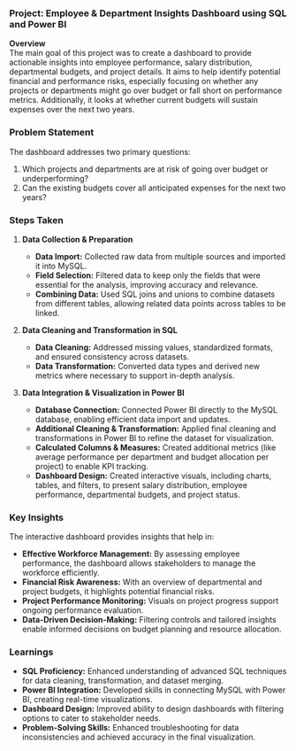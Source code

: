 ### Project: Employee & Department Insights Dashboard using SQL and Power BI

**Overview**  
The main goal of this project was to create a dashboard to provide actionable insights into employee performance, salary distribution, departmental budgets, and project details. It aims to help identify potential financial and performance risks, especially focusing on whether any projects or departments might go over budget or fall short on performance metrics. Additionally, it looks at whether current budgets will sustain expenses over the next two years.

### Problem Statement

The dashboard addresses two primary questions:
1. Which projects and departments are at risk of going over budget or underperforming?
2. Can the existing budgets cover all anticipated expenses for the next two years?

### Steps Taken

1. **Data Collection & Preparation**  
   - **Data Import:** Collected raw data from multiple sources and imported it into MySQL.
   - **Field Selection:** Filtered data to keep only the fields that were essential for the analysis, improving accuracy and relevance.
   - **Combining Data:** Used SQL joins and unions to combine datasets from different tables, allowing related data points across tables to be linked.

2. **Data Cleaning and Transformation in SQL**  
   - **Data Cleaning:** Addressed missing values, standardized formats, and ensured consistency across datasets.
   - **Data Transformation:** Converted data types and derived new metrics where necessary to support in-depth analysis.

3. **Data Integration & Visualization in Power BI**  
   - **Database Connection:** Connected Power BI directly to the MySQL database, enabling efficient data import and updates.
   - **Additional Cleaning & Transformation:** Applied final cleaning and transformations in Power BI to refine the dataset for visualization.
   - **Calculated Columns & Measures:** Created additional metrics (like average performance per department and budget allocation per project) to enable KPI tracking.
   - **Dashboard Design:** Created interactive visuals, including charts, tables, and filters, to present salary distribution, employee performance, departmental budgets, and project status.

### Key Insights

The interactive dashboard provides insights that help in:
   - **Effective Workforce Management:** By assessing employee performance, the dashboard allows stakeholders to manage the workforce efficiently.
   - **Financial Risk Awareness:** With an overview of departmental and project budgets, it highlights potential financial risks.
   - **Project Performance Monitoring:** Visuals on project progress support ongoing performance evaluation.
   - **Data-Driven Decision-Making:** Filtering controls and tailored insights enable informed decisions on budget planning and resource allocation.

### Learnings

- **SQL Proficiency:** Enhanced understanding of advanced SQL techniques for data cleaning, transformation, and dataset merging.
- **Power BI Integration:** Developed skills in connecting MySQL with Power BI, creating real-time visualizations.
- **Dashboard Design:** Improved ability to design dashboards with filtering options to cater to stakeholder needs.
- **Problem-Solving Skills:** Enhanced troubleshooting for data inconsistencies and achieved accuracy in the final visualization.
